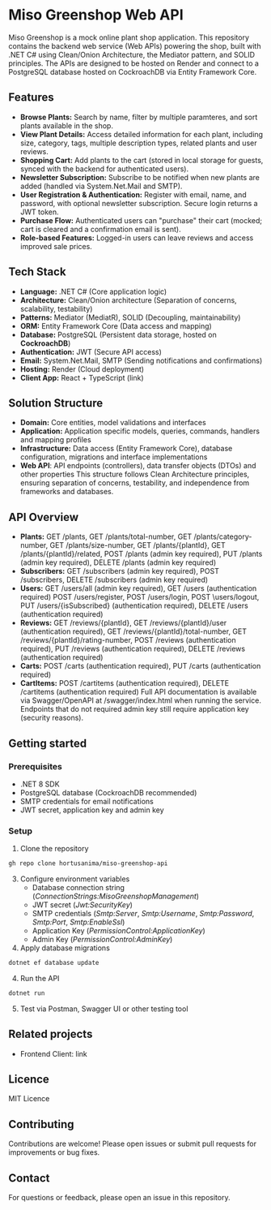 # Miso Greenshop Web API
Miso Greenshop is a mock online plant shop application. This repository contains the backend web service (Web APIs) powering the shop, built with .NET C# using Clean/Onion Architecture, the Mediator pattern, and SOLID principles. The APIs are designed to be hosted on Render and connect to a PostgreSQL database hosted on CockroachDB via Entity Framework Core.

## Features
- **Browse Plants:** Search by name, filter by multiple paramteres, and sort plants available in the shop.
- **View Plant Details:** Access detailed information for each plant, including size, category, tags, multiple description types, related plants and user reviews.
- **Shopping Cart:** Add plants to the cart (stored in local storage for guests, synced with the backend for authenticated users).
- **Newsletter Subscription:** Subscribe to be notified when new plants are added (handled via System.Net.Mail and SMTP).
- **User Registration & Authentication:** Register with email, name, and password, with optional newsletter subscription. Secure login returns a JWT token.
- **Purchase Flow:** Authenticated users can "purchase" their cart (mocked; cart is cleared and a confirmation email is sent).
- **Role-based Features:** Logged-in users can leave reviews and access improved sale prices.

## Tech Stack
- **Language:** .NET C# (Core application logic)
- **Architecture:** Clean/Onion architecture (Separation of concerns, scalability, testability)
- **Patterns:** Mediator (MediatR), SOLID (Decoupling, maintainability)
- **ORM:** Entity Framework Core (Data access and mapping)
- **Database:** PostgreSQL (Persistent data storage, hosted on **CockroachDB**)
- **Authentication:** JWT (Secure API access)
- **Email:** System.Net.Mail, SMTP (Sending notifications and confirmations)
- **Hosting:** Render (Cloud deployment)
- **Client App:** React + TypeScript (link)

## Solution Structure
- **Domain:** Core entities, model validations and interfaces
- **Application:** Application specific models, queries, commands, handlers and mapping profiles
- **Infrastructure:** Data access (Entity Framework Core), database configuration, migrations and interface implementations
- **Web API**: API endpoints (controllers), data transfer objects (DTOs) and other properties
This structure follows Clean Architecture principles, ensuring separation of concerns, testability, and independence from frameworks and databases.

## API Overview
- **Plants:** GET /plants, GET /plants/total-number, GET /plants/category-number, GET /plants/size-number, GET /plants/{plantId}, GET /plants/{plantId}/related, POST /plants (admin key required), PUT /plants (admin key required), DELETE /plants (admin key required)
- **Subscribers:** GET /subscribers (admin key required), POST /subscribers, DELETE /subscribers (admin key required)
- **Users:** GET /users/all (admin key required), GET /users (authentication required) POST /users/register, POST /users/login, POST \users/logout, PUT /users/{isSubscribed} (authentication required), DELETE /users (authentication required)
- **Reviews:** GET /reviews/{plantId}, GET /reviews/{plantId}/user (authentication required), GET /reviews/{plantId}/total-number, GET /reviews/{plantId}/rating-number, POST /reviews (authentication required), PUT /reviews (authentication required), DELETE /reviews (authentication required)
- **Carts:** POST /carts (authentication required), PUT /carts (authentication required)
- **CartItems:** POST /cartitems (authentication required), DELETE /cartitems (authentication required)
Full API documentation is available via Swagger/OpenAPI at /swagger/index.html when running the service. Endpoints that do not required admin key still require application key (security reasons).

## Getting started
### Prerequisites
- .NET 8 SDK
- PostgreSQL database (CockroachDB recommended)
- SMTP credentials for email notifications
- JWT secret, application key and admin key
### Setup
1. Clone the repository
```bash
gh repo clone hortusanima/miso-greenshop-api
```
3. Configure environment variables
    - Database connection string (_ConnectionStrings:MisoGreenshopManagement_)
    - JWT secret (_Jwt:SecurityKey_)
    - SMTP credentials (_Smtp:Server_, _Smtp:Username_, _Smtp:Password_, _Smtp:Port_, _Smtp:EnableSsl_)
    - Application Key (_PermissionControl:ApplicationKey_)
    - Admin Key (_PermissionControl:AdminKey_)
4. Apply database migrations
```bash
dotnet ef database update
```
4. Run the API
```bash
dotnet run
```
5. Test via Postman, Swagger UI or other testing tool

## Related projects
- Frontend Client: link

## Licence
MIT Licence

## Contributing
Contributions are welcome! Please open issues or submit pull requests for improvements or bug fixes.

## Contact
For questions or feedback, please open an issue in this repository.
